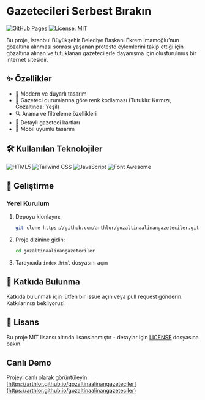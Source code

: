 # Gazetecileri Serbest Bırakın

[![GitHub Pages](https://img.shields.io/badge/GitHub%20Pages-Live-brightgreen)](https://arthlor.github.io/gozaltinaalinangazeteciler)
[![License: MIT](https://img.shields.io/badge/License-MIT-blue.svg)](https://opensource.org/licenses/MIT)

Bu proje, İstanbul Büyükşehir Belediye Başkanı Ekrem İmamoğlu’nun gözaltına alınması sonrası yaşanan protesto eylemlerini takip ettiği için gözaltına alınan ve tutuklanan gazetecilerle dayanışma için oluşturulmuş bir internet sitesidir.

## ✨ Özellikler

- 🎨 Modern ve duyarlı tasarım
- 🚨 Gazeteci durumlarına göre renk kodlaması (Tutuklu: Kırmızı, Gözaltında: Yeşil)
- 🔍 Arama ve filtreleme özellikleri
- 📇 Detaylı gazeteci kartları
- 📱 Mobil uyumlu tasarım

## 🛠️ Kullanılan Teknolojiler

![HTML5](https://img.shields.io/badge/HTML5-E34F26?style=flat&logo=html5&logoColor=white)
![Tailwind CSS](https://img.shields.io/badge/Tailwind_CSS-38B2AC?style=flat&logo=tailwind-css&logoColor=white)
![JavaScript](https://img.shields.io/badge/JavaScript-F7DF1E?style=flat&logo=javascript&logoColor=black)
![Font Awesome](https://img.shields.io/badge/Font_Awesome-339AF0?style=flat&logo=font-awesome&logoColor=white)

## 🚀 Geliştirme

### Yerel Kurulum

1. Depoyu klonlayın:
   ```bash
   git clone https://github.com/arthlor/gozaltinaalinangazeteciler.git
   ```
2. Proje dizinine gidin:
   ```bash
   cd gozaltinaalinangazeteciler
   ```
3. Tarayıcıda `index.html` dosyasını açın

## 🤝 Katkıda Bulunma

Katkıda bulunmak için lütfen bir issue açın veya pull request gönderin. Katkılarınızı bekliyoruz!

## 📄 Lisans

Bu proje MIT lisansı altında lisanslanmıştır - detaylar için [LICENSE](LICENSE) dosyasına bakın.

## Canlı Demo

Projeyi canlı olarak görüntüleyin: [https://arthlor.github.io/gozaltinaalinangazeteciler](https://arthlor.github.io/gozaltinaalinangazeteciler)

